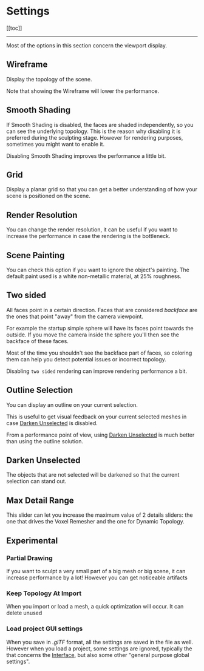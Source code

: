 # Settings

[[toc]]

---

Most of the options in this section concern the viewport display.


## Wireframe
Display the topology of the scene.

Note that showing the Wireframe will lower the performance.


## Smooth Shading
If Smooth Shading is disabled, the faces are shaded independently, so you can see the underlying topology.
This is the reason why disabling it is preferred during the sculpting stage.
However for rendering purposes, sometimes you might want to enable it.

Disabling Smooth Shading improves the performance a little bit.


## Grid
Display a planar grid so that you can get a better understanding of how your scene is positioned on the scene.


## Render Resolution
You can change the render resolution, it can be useful if you want to increase the performance in case the rendering is the bottleneck.


## Scene Painting
You can check this option if you want to ignore the object's painting.
The default paint used is a white non-metallic material, at 25% roughness.


## Two sided
All faces point in a certain direction.
Faces that are considered *backface* are the ones that point "away" from the camera viewpoint.

For example the startup simple sphere will have its faces point towards the outside.
If you move the camera inside the sphere you'll then see the backface of these faces.

Most of the time you shouldn't see the backface part of faces, so coloring them can help you detect potential issues or incorrect topology.

Disabling `two sided` rendering can improve rendering performance a bit.


## Outline Selection
You can display an outline on your current selection.

This is useful to get visual feedback on your current selected meshes in case [Darken Unselected](#darken-unselected) is disabled.

From a performance point of view, using [Darken Unselected](#darken-unselected) is much better than using the outline solution.


## Darken Unselected
The objects that are not selected will be darkened so that the current selection can stand out.


## Max Detail Range
This slider can let you increase the maximum value of 2 details sliders: the one that drives the Voxel Remesher and the one for Dynamic Topology.


## Experimental
### Partial Drawing
If you want to sculpt a very small part of a big mesh or big scene, it can increase performance by a lot!
However you can get noticeable artifacts

<!--
### Sculpt Parallel
You should let this option disabled.
 -->

### Keep Topology At Import
When you import or load a mesh, a quick optimization will occur.
It can delete unused

### Load project GUI settings
When you save in *.glTF* format, all the settings are saved in the file as well.
However when you load a project, some settings are ignored, typically the that concerns the [Interface](#interface), but also some other "general purpose global settings".



